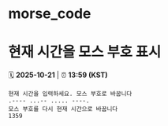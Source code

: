 # morse_code
# 현재 시간을 모스 부호 표시
<!-- MORSE_TIME_START -->
🗓️ **2025-10-21** | ⏰ **13:59 (KST)**

```
현재 시간을 입력하세요. 모스 부호로 바꿉니다
.---- ...-- ..... ----.
모스 부호를 다시 현재 시간으로 바꿉니다
1359
```
<!-- MORSE_TIME_END -->
